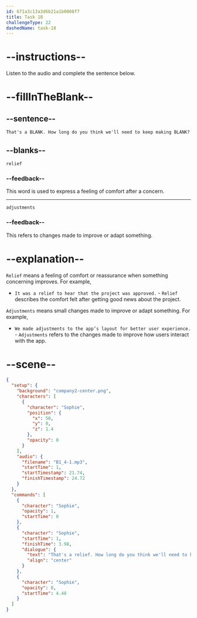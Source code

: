 ```yaml
---
id: 671a3c13a3d6b21a1b0008f7
title: Task 18
challengeType: 22
dashedName: task-18
---
```


<!-- (audio) Sophie: That’s a relief. How long do you think we’ll need to keep making adjustments? -->

# --instructions--

Listen to the audio and complete the sentence below.

# --fillInTheBlank--

## --sentence--

`That's a BLANK. How long do you think we'll need to keep making BLANK?`

## --blanks--

`relief`

### --feedback--

This word is used to express a feeling of comfort after a concern.

---

`adjustments`

### --feedback--

This refers to changes made to improve or adapt something.

# --explanation--

`Relief` means a feeling of comfort or reassurance when something concerning improves. For example,

- `It was a relief to hear that the project was approved.` - `Relief` describes the comfort felt after getting good news about the project.

`Adjustments` means small changes made to improve or adapt something. For example,

- `We made adjustments to the app’s layout for better user experience.` - `Adjustments` refers to the changes made to improve how users interact with the app.

# --scene--

```json
{
  "setup": {
    "background": "company2-center.png",
    "characters": [
      {
        "character": "Sophie",
        "position": {
          "x": 50,
          "y": 0,
          "z": 1.4
        },
        "opacity": 0
      }
    ],
    "audio": {
      "filename": "B1_4-1.mp3",
      "startTime": 1,
      "startTimestamp": 21.74,
      "finishTimestamp": 24.72
    }
  },
  "commands": [
    {
      "character": "Sophie",
      "opacity": 1,
      "startTime": 0
    },
    {
      "character": "Sophie",
      "startTime": 1,
      "finishTime": 3.98,
      "dialogue": {
        "text": "That's a relief. How long do you think we'll need to keep making adjustments?",
        "align": "center"
      }
    },
    {
      "character": "Sophie",
      "opacity": 0,
      "startTime": 4.48
    }
  ]
}
```
